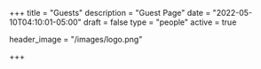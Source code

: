 +++
title = "Guests"
description = "Guest Page"
date = "2022-05-10T04:10:01-05:00"
draft = false
type = "people"
active = true

header_image = "/images/logo.png"

+++
